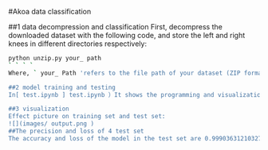 #Akoa data classification

##1 data decompression and classification
First, decompress the downloaded dataset with the following code, and store the left and right knees in different directories respectively:
```sh
python unzip.py your_ path
` ` ` `
Where, ` your_ Path 'refers to the file path of your dataset (ZIP format, do not unzip).

##2 model training and testing
In[ test.ipynb ] test.ipynb ）It shows the programming and visualization of the code. [Record_ training_ log.ipynb ](Record_ training_ log.ipynb ）The training log was recorded.

##3 visualization
Effect picture on training set and test set:
![](images/ output.png )
##The precision and loss of 4 test set
The accuracy and loss of the model in the test set are 0.9990363121032715 and 0.003378412453457713 respectively.

